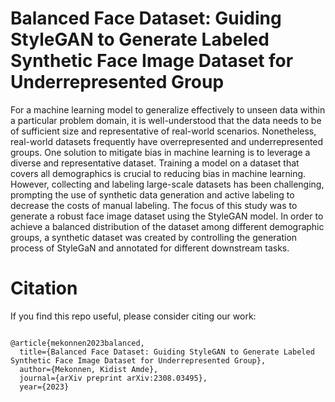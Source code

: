 # Balanced Face Dataset: Guiding StyleGAN to Generate Labeled Synthetic Face Image Dataset for Underrepresented Group

For a machine learning model to generalize effectively to unseen data within a particular problem domain, it is well-understood that the data needs to be of sufficient size and representative of real-world scenarios. Nonetheless, real-world datasets frequently have overrepresented and underrepresented groups. One solution to mitigate bias in machine learning is to leverage a diverse and representative dataset. Training a model on a dataset that covers all demographics is crucial to reducing bias in machine learning. However, collecting and labeling large-scale datasets has been challenging, prompting the use of synthetic data generation and active labeling to decrease the costs of manual labeling. The focus of this study was to generate a robust face image dataset using the StyleGAN model. In order to achieve a balanced distribution of the dataset among different demographic groups, a synthetic dataset was created by controlling the generation process of StyleGaN and annotated for different downstream tasks.



# Citation
If you find this repo useful, please consider citing our work:
```

@article{mekonnen2023balanced,
  title={Balanced Face Dataset: Guiding StyleGAN to Generate Labeled Synthetic Face Image Dataset for Underrepresented Group},
  author={Mekonnen, Kidist Amde},
  journal={arXiv preprint arXiv:2308.03495},
  year={2023}


```
